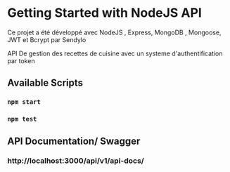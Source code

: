 # Getting Started with NodeJS API

Ce projet a été développé avec NodeJS , Express, MongoDB , Mongoose, JWT et Bcrypt par Sendylo

API De gestion des recettes de cuisine avec un systeme d'authentification par token 

## Available Scripts


### `npm start`


### `npm test`

## API Documentation/ Swagger

### http://localhost:3000/api/v1/api-docs/
